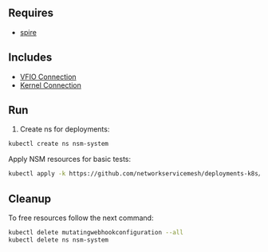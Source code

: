 ## Requires

- [spire](../spire)

## Includes

- [VFIO Connection](../use-cases/Vfio2Noop)
- [Kernel Connection](../use-cases/SriovKernel2Noop)

## Run

1. Create ns for deployments:
```bash
kubectl create ns nsm-system
```

Apply NSM resources for basic tests:
```bash
kubectl apply -k https://github.com/networkservicemesh/deployments-k8s/examples/sriov?ref=69afbbc17284fff9c0eb9b0454cabeb48a8b672b
```

## Cleanup

To free resources follow the next command:
```bash
kubectl delete mutatingwebhookconfiguration --all
kubectl delete ns nsm-system
```
